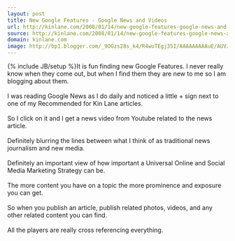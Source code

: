 ```yaml
---
layout: post
title: New Google Features - Google News and Videos
url: http://kinlane.com/2008/01/14/new-google-features-google-news-and-videos/
source: http://kinlane.com/2008/01/14/new-google-features-google-news-and-videos/
domain: kinlane.com
image: http://bp1.blogger.com/_9OGzs28s_k4/R4wuTEgj35I/AAAAAAAAAuE/AUVJhF_1LuE/s320/Google+News+1.jpg
---
```

{% include JB/setup %}<a onblur="try {parent.deselectBloggerImageGracefully();} catch(e) {}" href="http://bp1.blogger.com/_9OGzs28s_k4/R4wuTEgj35I/AAAAAAAAAuE/AUVJhF_1LuE/s1600-h/Google+News+1.jpg"><img class="c1" src="http://bp1.blogger.com/_9OGzs28s_k4/R4wuTEgj35I/AAAAAAAAAuE/AUVJhF_1LuE/s320/Google+News+1.jpg" alt="" id="BLOGGER_PHOTO_ID_5155546578595078034" border="0" name="BLOGGER_PHOTO_ID_5155546578595078034" /></a>It is fun finding new Google Features. I never really know when they come out, but when I find them they are new to me so I am blogging about them.<br />
<br />
I was reading Google News as I do daily and noticed a little + sign next to one of my Recommended for Kin Lane articles.<br />
<br />
So I click on it and I get a news video from Youtube related to the news article.<br />
<br />
Definitely blurring the lines between what I think of as traditional news journalism and new media.<a onblur="try {parent.deselectBloggerImageGracefully();} catch(e) {}" href="http://bp0.blogger.com/_9OGzs28s_k4/R4wuZ0gj36I/AAAAAAAAAuM/Mpj1fO4djjw/s1600-h/Google+News+2.jpg"><img class="c1" src="http://bp0.blogger.com/_9OGzs28s_k4/R4wuZ0gj36I/AAAAAAAAAuM/Mpj1fO4djjw/s320/Google+News+2.jpg" alt="" id="BLOGGER_PHOTO_ID_5155546694559195042" border="0" name="BLOGGER_PHOTO_ID_5155546694559195042" /></a><br />
<br />
Definitely an important view of how important a Universal Online and Social Media Marketing Strategy can be.<br />
<br />
The more content you have on a topic the more prominence and exposure you can get.<br />
<br />
So when you publish an article, publish related photos, videos, and any other related content you can find.<br />
<br />
All the players are really cross referencing everything.